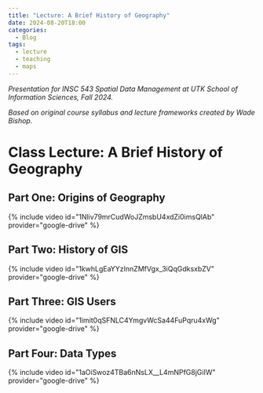 ```yaml
---
title: "Lecture: A Brief History of Geography"
date: 2024-08-20T18:00
categories:
  - Blog
tags:
  - lecture
  - teaching
  - maps
---
```

*Presentation for INSC 543 Spatial Data Management at UTK School of Information Sciences, Fall 2024.* 

*Based on original course syllabus and lecture frameworks created by Wade Bishop.*

# Class Lecture: A Brief History of Geography

## Part One: Origins of Geography

{% include video id="1Nliv79mrCudWoJZmsbU4xdZi0imsQlAb" provider="google-drive" %}

## Part Two: History of GIS

{% include video id="1kwhLgEaYYzInnZMfVgx_3iQqGdksxbZV" provider="google-drive" %} 

## Part Three: GIS Users

{% include video id="1imit0qSFNLC4YmgvWcSa44FuPqru4xWg" provider="google-drive" %} 

## Part Four: Data Types

{% include video id="1aOiSwoz4TBa6nNsLX__L4mNPfG8jGiIW" provider="google-drive" %}
